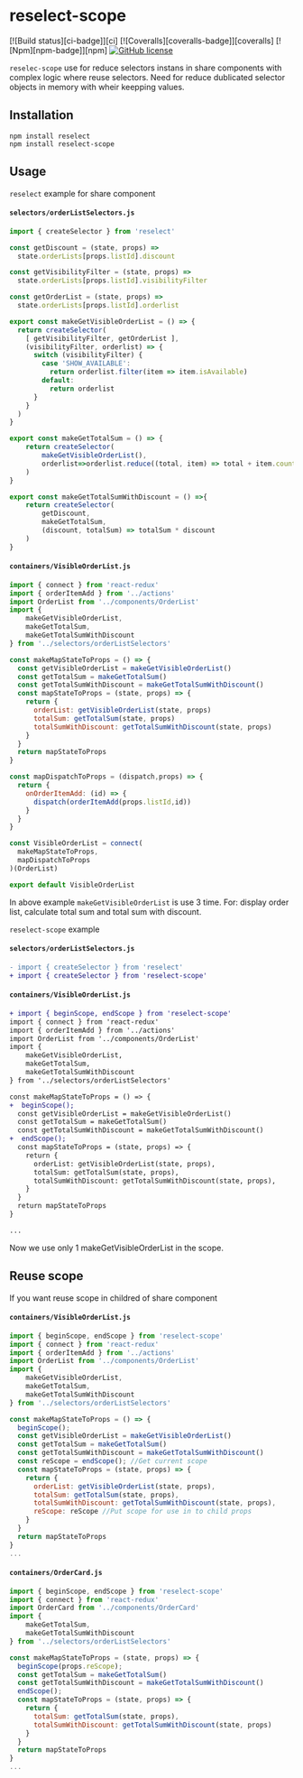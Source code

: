 # reselect-scope
[![Build status][ci-badge]][ci]
[![Coveralls][coveralls-badge]][coveralls]
[![Npm][npm-badge]][npm]
[![GitHub license](https://img.shields.io/badge/license-MIT-blue.svg)](https://github.com/SenyaMur/reselect-scope/blob/master/LICENSE)

`reselec-scope` use for reduce selectors instans in share components with complex logic where reuse selectors. Need for reduce dublicated selector objects in memory with wheir keepping values.

## Installation

```console
npm install reselect
npm install reselect-scope
```

## Usage
`reselect` example for share component

#### `selectors/orderListSelectors.js`
```js
import { createSelector } from 'reselect'

const getDiscount = (state, props) =>
  state.orderLists[props.listId].discount

const getVisibilityFilter = (state, props) =>
  state.orderLists[props.listId].visibilityFilter

const getOrderList = (state, props) =>
  state.orderLists[props.listId].orderlist

export const makeGetVisibleOrderList = () => {
  return createSelector(
    [ getVisibilityFilter, getOrderList ],
    (visibilityFilter, orderlist) => {
      switch (visibilityFilter) {
        case 'SHOW_AVAILABLE':
          return orderlist.filter(item => item.isAvailable)        
        default:
          return orderlist
      }
    }
  )
}

export const makeGetTotalSum = () => {
    return createSelector(
        makeGetVisibleOrderList(),
        orderlist=>orderlist.reduce((total, item) => total + item.count* item.price, 0)
    )
}

export const makeGetTotalSumWithDiscount = () =>{
    return createSelector(
        getDiscount,
        makeGetTotalSum,
        (discount, totalSum) => totalSum * discount
    )
}

```

#### `containers/VisibleOrderList.js`

```js
import { connect } from 'react-redux'
import { orderItemAdd } from '../actions'
import OrderList from '../components/OrderList'
import { 
    makeGetVisibleOrderList, 
    makeGetTotalSum, 
    makeGetTotalSumWithDiscount
} from '../selectors/orderListSelectors'

const makeMapStateToProps = () => {
  const getVisibleOrderList = makeGetVisibleOrderList()
  const getTotalSum = makeGetTotalSum()
  const getTotalSumWithDiscount = makeGetTotalSumWithDiscount()
  const mapStateToProps = (state, props) => {
    return {
      orderList: getVisibleOrderList(state, props)
      totalSum: getTotalSum(state, props)
      totalSumWithDiscount: getTotalSumWithDiscount(state, props)
    }
  }
  return mapStateToProps
}

const mapDispatchToProps = (dispatch,props) => {
  return {
    onOrderItemAdd: (id) => {
      dispatch(orderItemAdd(props.listId,id))
    }
  }
}

const VisibleOrderList = connect(
  makeMapStateToProps,
  mapDispatchToProps
)(OrderList)

export default VisibleOrderList
```

In above example `makeGetVisibleOrderList` is use 3 time. For: display order list, calculate total sum and total sum with discount.


`reselect-scope` example

#### `selectors/orderListSelectors.js`
```diff
- import { createSelector } from 'reselect'
+ import { createSelector } from 'reselect-scope'

```

#### `containers/VisibleOrderList.js`

```diff
+ import { beginScope, endScope } from 'reselect-scope'
import { connect } from 'react-redux'
import { orderItemAdd } from '../actions'
import OrderList from '../components/OrderList'
import { 
    makeGetVisibleOrderList, 
    makeGetTotalSum, 
    makeGetTotalSumWithDiscount
} from '../selectors/orderListSelectors'

const makeMapStateToProps = () => {
+  beginScope();
  const getVisibleOrderList = makeGetVisibleOrderList()
  const getTotalSum = makeGetTotalSum()
  const getTotalSumWithDiscount = makeGetTotalSumWithDiscount()
+  endScope();
  const mapStateToProps = (state, props) => {
    return {
      orderList: getVisibleOrderList(state, props),
      totalSum: getTotalSum(state, props),
      totalSumWithDiscount: getTotalSumWithDiscount(state, props),
    }
  }
  return mapStateToProps
}

...

```

Now we use only 1 makeGetVisibleOrderList in the scope.

## Reuse scope
If you want reuse scope in childred of share component

#### `containers/VisibleOrderList.js`

```js
import { beginScope, endScope } from 'reselect-scope'
import { connect } from 'react-redux'
import { orderItemAdd } from '../actions'
import OrderList from '../components/OrderList'
import { 
    makeGetVisibleOrderList, 
    makeGetTotalSum, 
    makeGetTotalSumWithDiscount
} from '../selectors/orderListSelectors'

const makeMapStateToProps = () => {
  beginScope();
  const getVisibleOrderList = makeGetVisibleOrderList()
  const getTotalSum = makeGetTotalSum()
  const getTotalSumWithDiscount = makeGetTotalSumWithDiscount()
  const reScope = endScope(); //Get current scope
  const mapStateToProps = (state, props) => {
    return {
      orderList: getVisibleOrderList(state, props),
      totalSum: getTotalSum(state, props),
      totalSumWithDiscount: getTotalSumWithDiscount(state, props),
      reScope: reScope //Put scope for use in to child props
    }
  }
  return mapStateToProps
}
...

```

#### `containers/OrderCard.js`

```js
import { beginScope, endScope } from 'reselect-scope'
import { connect } from 'react-redux'
import OrderCard from '../components/OrderCard'
import { 
    makeGetTotalSum, 
    makeGetTotalSumWithDiscount
} from '../selectors/orderListSelectors'

const makeMapStateToProps = (state, props) => {
  beginScope(props.reScope);
  const getTotalSum = makeGetTotalSum()
  const getTotalSumWithDiscount = makeGetTotalSumWithDiscount()
  endScope();
  const mapStateToProps = (state, props) => {
    return {
      totalSum: getTotalSum(state, props),
      totalSumWithDiscount: getTotalSumWithDiscount(state, props)
    }
  }
  return mapStateToProps
}
...

```